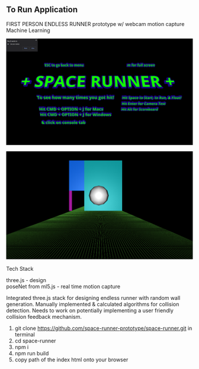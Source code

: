 ## To Run Application

FIRST PERSON ENDLESS RUNNER prototype w/ webcam motion capture Machine Learning

![](./space-runner.png)

![](./space-runner-gameplay.png)

Tech Stack

three.js - design\
poseNet from ml5.js - real time motion capture

Integrated three.js stack for designing endless runner with random wall generation.
Manually implemented & calculated algorithms for collision detection.
Needs to work on potentially implementing a user friendly collision feedback mechanism.

1. git clone https://github.com/space-runner-prototype/space-runner.git in terminal
2. cd space-runner
3. npm i
4. npm run build
5. copy path of the index html onto your browser

